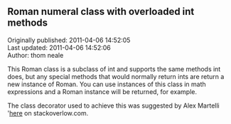 ## Roman numeral class with overloaded int methods  
Originally published: 2011-04-06 14:52:05  
Last updated: 2011-04-06 14:52:06  
Author: thom neale  
  
This Roman class is a subclass of int and supports the same methods int does, but any special methods that would normally return ints are return a new instance of Roman. You can use instances of this class in math expressions and a Roman instance will be returned, for example. 

The class decorator used to achieve this was suggested by Alex Martelli '[here](http://stackoverflow.com/questions/1242589/subclassing-int-to-attain-a-hex-representation/1243045#1243045) on stackoverlow.com.
